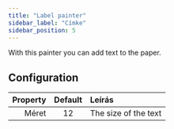 ```yaml
---
title: "Label painter"
sidebar_label: "Címke"
sidebar_position: 5
---
```


With this painter you can add text to the paper.

## Configuration

| Property | Default | Leírás               |
| --------:|:-------:|:-------------------- |
|    Méret |   12    | The size of the text |
